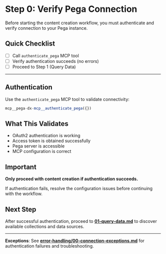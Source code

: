 # Step 0: Verify Pega Connection

Before starting the content creation workflow, you must authenticate and verify connection to your Pega instance.

## Quick Checklist

- [ ] Call `authenticate_pega` MCP tool
- [ ] Verify authentication succeeds (no errors)
- [ ] Proceed to Step 1 (Query Data)

---

## Authentication

Use the `authenticate_pega` MCP tool to validate connectivity:

```javascript
mcp__pega-dx-mcp__authenticate_pega({})
```

## What This Validates

- OAuth2 authentication is working
- Access token is obtained successfully
- Pega server is accessible
- MCP configuration is correct

## Important

**Only proceed with content creation if authentication succeeds.**

If authentication fails, resolve the configuration issues before continuing with the workflow.

## Next Step

After successful authentication, proceed to **[01-query-data.md](./01-query-data.md)** to discover available collections and data sources.

---

**Exceptions**: See **[error-handling/00-connection-exceptions.md](error-handling/00-connection-exceptions.md)** for authentication failures and troubleshooting.
